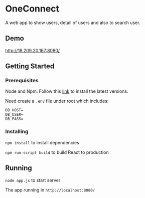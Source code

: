 # OneConnect
A web app to show users, detail of users and also to search user.

## Demo

http://18.209.20.167:8080/
## Getting Started

### Prerequisites
Node and Npm: Follow this [link](https://nodejs.org/en/) to install the latest versions.

Need create a `.env` file under root which includes:
```
DB_HOST=
DB_USER=
DB_PASS=
```

### Installing

`npm install` to install dependencies

`npm run-script build` to build React to production

## Running

`node app.js` to start server

The app running in `http://localhost:8080/`

